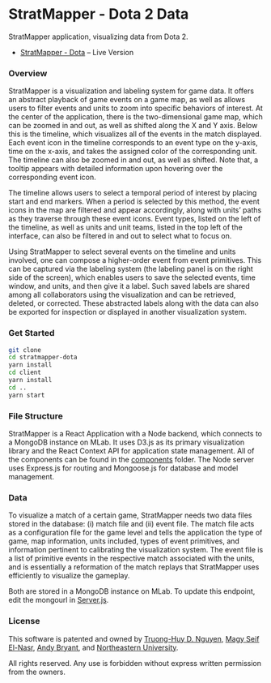 # StratMapper - Dota 2 Data

StratMapper application, visualizing data from Dota 2.

- [StratMapper - Dota](https://stratmapper-dota-v2.herokuapp.com) – Live Version

### Overview
StratMapper is a visualization and labeling system for game data. It offers an abstract playback of game events on a game map, as well as allows users to filter events and units to zoom into specific behaviors of interest. At the center of the application, there is the two-dimensional game map, which can be zoomed in and out, as well as shifted along the X and Y axis. Below this is the timeline, which visualizes all of the events in the match displayed. Each event icon in the timeline corresponds to an event type on the y-axis, time on the x-axis, and takes the assigned color of the corresponding unit. The timeline can also be zoomed in and out, as well as shifted. Note that, a tooltip appears with detailed information upon hovering over the corresponding event icon.

The timeline allows users to select a temporal period of interest by placing start and end markers. When a period is selected by this method, the event icons in the map are filtered and appear accordingly, along with units’ paths as they traverse through these event icons. Event types, listed on the left of the timeline, as well as units and unit teams, listed in the top left of the interface, can also be filtered in and out to select what to focus on.

Using StratMapper to select several events on the timeline and units involved, one can compose a higher-order event from event primitives. This can be captured via the labeling system (the labeling panel is on the right side of the screen), which enables users to save the selected events, time window, and units, and then give it a label. Such saved labels are shared among all collaborators using the visualization and can be retrieved, deleted, or corrected. These abstracted labels along with the data can also be exported for inspection or displayed in another visualization system.

### Get Started

```sh
git clone
cd stratmapper-dota
yarn install
cd client
yarn install
cd ..
yarn start
```

### File Structure

StratMapper is a React Application with a Node backend, which connects to a MongoDB instance on MLab. It uses D3.js as its primary visualization library and the React Context API for application state management. All of the components can be found in the [components](/client/src/components) folder. The Node server uses Express.js for routing and Mongoose.js for database and model management.

### Data

To visualize a match of a certain game, StratMapper needs two data files stored in the database: (i) match file and (ii) event file. The match file acts as a configuration file for the game level and tells the application the type of game, map information, units included, types of event primitives, and information pertinent to calibrating the visualization system. The event file is a list of primitive events in the respective match associated with the units, and is essentially a reformation of the match replays that StratMapper uses efficiently to visualize the gameplay.

Both are stored in a MongoDB instance on MLab. To update this endpoint, edit the mongourl in [Server.js](server.js).

### License
This software is patented and owned by [Truong-Huy D. Nguyen](https://github.com/truonghuy), [Magy Seif El-Nasr](https://camd.northeastern.edu/faculty/magy-seif-el-nasr/), [Andy Bryant](https://github.com/andymbryant), and [Northeastern University](https://www.khoury.northeastern.edu/).

All rights reserved. Any use is forbidden without express written permission from the owners.